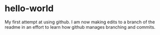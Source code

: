 # hello-world
My first attempt at using github.
I am now making edits to a branch of the readme in an effort to learn how github manages branching and commits.

